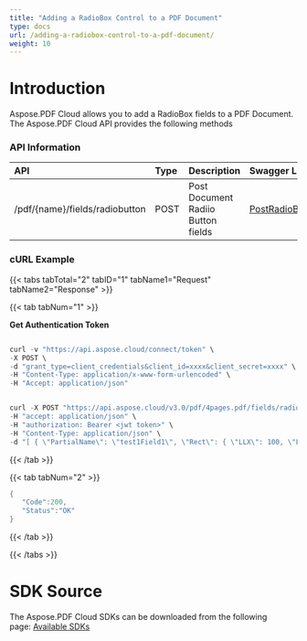 ```yaml
---
title: "Adding a RadioBox Control to a PDF Document"
type: docs
url: /adding-a-radiobox-control-to-a-pdf-document/
weight: 10
---
```


# **Introduction**
Aspose.PDF Cloud allows you to add a RadioBox fields to a PDF Document. The Aspose.PDF Cloud API provides the following methods
### **API Information**

|**API**|**Type**|**Description**|**Swagger Link**|
| :- | :- | :- | :- |
|/pdf/{name}/fields/radiobutton|POST|Post Document Radiio Button fields|[PostRadioButtonFields](https://apireference.aspose.cloud/pdf/#/Fields/PostRadioButtonFields)|
### **cURL Example**
{{< tabs tabTotal="2" tabID="1" tabName1="Request" tabName2="Response" >}}

{{< tab tabNum="1" >}}

**Get Authentication Token**

```java

curl -v "https://api.aspose.cloud/connect/token" \
-X POST \
-d "grant_type=client_credentials&client_id=xxxx&client_secret=xxxx" \
-H "Content-Type: application/x-www-form-urlencoded" \
-H "Accept: application/json"

```

```java

curl -X POST "https://api.aspose.cloud/v3.0/pdf/4pages.pdf/fields/radiobutton" \
-H "accept: application/json" \
-H "authorization: Bearer <jwt token>" \
-H "Content-Type: application/json" \
-d "[ { \"PartialName\": \"test1Field1\", \"Rect\": { \"LLX\": 100, \"LLY\": 100, \"URX\": 160, \"URY\": 140 }, \"PageIndex\": 1, \"IsGroup\": false, \"Color\": { \"A\": 255, \"R\": 255, \"G\": 0, \"B\": 0 }, \"Margin\": { \"Left\": 0, \"Right\": 0, \"Top\": 0, \"Bottom\": 0 }, \"Highlighting\": \"None\", \"HorizontalAlignment\": \"None\", \"VerticalAlignment\": \"None\", \"RadioButtonOptionsField\": [ { \"Rect\": { \"LLX\": 100, \"LLY\": 130, \"URX\": 160, \"URY\": 140 }, \"PageIndex\": 1, \"IsGroup\": false, \"Highlighting\": \"None\", \"HorizontalAlignment\": \"None\", \"VerticalAlignment\": \"None\", \"OptionName\": \"1\", \"Style\": \"Square\" }, { \"Rect\": { \"LLX\": 150, \"LLY\": 120, \"URX\": 160, \"URY\": 130 }, \"PageIndex\": 1, \"IsGroup\": false, \"Highlighting\": \"None\", \"HorizontalAlignment\": \"None\", \"VerticalAlignment\": \"None\", \"OptionName\": \"2\", \"Style\": \"Circle\" } ], \"Style\": \"Cross\", \"Selected\": 1 }]"

```

{{< /tab >}}

{{< tab tabNum="2" >}}

```java
{
   "Code":200,
   "Status":"OK"
}
```

{{< /tab >}}

{{< /tabs >}}
# **SDK Source**
The Aspose.PDF Cloud SDKs can be downloaded from the following page: [Available SDKs](/pdf/available-sdks/)
